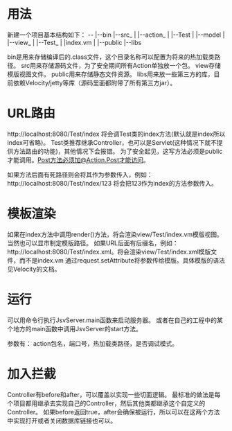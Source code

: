 
用法
====================
新建一个项目基本结构如下：
    --
      |--bin
      |--src_
      |      |--action_
      |                |--Test
      |      |--model
      |
      |--view_
      |       |--Test_
      |               |index.vm
      |
      |--public
      |--libs

bin是用来存储编译后的.class文件，这个目录名称可以配置为将来的热加载类路径。
src用来存储源码文件，为了安全期间所有Action单独放一个包。
view存储模版视图文件。
public用来存储静态文件资源。
libs用来放一些第三方的库，目前依赖Velocity/jetty等库（源码里面都附带了所有第三方jar）。


URL路由
=====================
  http://localhost:8080/Test/index
将会调Test类的index方法(默认就是index所以index可省略)。
Test类推荐继承Controller，也可以是Servlet(这种情况下就不提供方法路由的功能)，其他情况下会报错。
为了安全起见，这写方法必须是public才能调用。Post方法必须加@Action.Post才能访问。

如果方法后面有死路径则会将其作为参数传入，例如：
  http://localhost:8080/Test/index/123
将会把123作为index的方法参数传入。

模板渲染
=====================
如果在index方法中调用render()方法，将会渲染view/Test/index.vm模版视图。当然也可以显市制定模版路径。
如果URL后面有后缀名，例如：http://localhost:8080/Test/index.xml。将会渲染view/Test/index.xml模版文件，而不是index.vm
通过request.setAttribute将参数传给模版。具体模版的语法见Velocity的文档。

运行
=====================
可以用命令行执行JsvServer.main函数来启动服务器。
或者在自己的工程中的某个地方的main函数中调用JsvServer的start方法。

参数有： action包名，端口号，热加载类路径，是否调试模式。

加入拦截
=====================
Controller有before和after，可以覆盖以实现一些切面逻辑。
最标准的做法是每个项目都用继承去实现自己的Controller，然后其他类都继承这个自定义的Controller。
如果before返回true，after会确保被运行，所以可以在这两个方法中实现打开或者关闭数据库链接也可以。